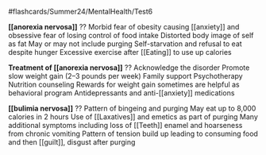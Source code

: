 #flashcards/Summer24/MentalHealth/Test6

**[[anorexia nervosa]]**
??
Morbid fear of obesity causing [[anxiety]] and obsessive fear of losing control of food intake
Distorted body image of self as fat
May or may not include purging
Self-starvation and refusal to eat despite hunger
Excessive exercise after [[Eating]] to use up calories

**Treatment of [[anorexia nervosa]]**
??
Acknowledge the disorder
Promote slow weight gain (2–3 pounds per week)
Family support
Psychotherapy
Nutrition counseling
Rewards for weight gain sometimes are helpful as behavioral program
Antidepressants and anti-[[anxiety]] medications

**[[bulimia nervosa]]**
??
Pattern of bingeing and purging
May eat up to 8,000 calories in 2 hours
Use of [[Laxatives]] and emetics as part of purging
Many additional symptoms including loss of [[Teeth]] enamel and hoarseness from chronic vomiting
Pattern of tension build up leading to consuming food and then [[guilt]], disgust after purging
